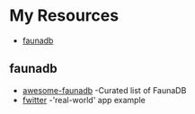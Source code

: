 # My Resources

- [faunadb](#faunadb)

## faunadb
* [awesome-faunadb](https://github.com/n400/awesome-faunadb/blob/master/README.md) -Curated list of FaunaDB
* [fwitter]() -'real-world' app example
